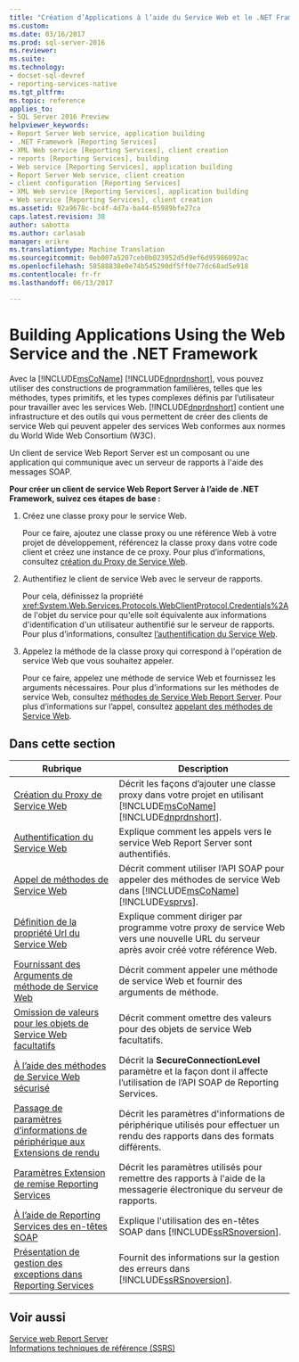 ```yaml
---
title: "Création d’Applications à l’aide du Service Web et le .NET Framework | Documents Microsoft"
ms.custom: 
ms.date: 03/16/2017
ms.prod: sql-server-2016
ms.reviewer: 
ms.suite: 
ms.technology:
- docset-sql-devref
- reporting-services-native
ms.tgt_pltfrm: 
ms.topic: reference
applies_to:
- SQL Server 2016 Preview
helpviewer_keywords:
- Report Server Web service, application building
- .NET Framework [Reporting Services]
- XML Web service [Reporting Services], client creation
- reports [Reporting Services], building
- Web service [Reporting Services], application building
- Report Server Web service, client creation
- client configuration [Reporting Services]
- XML Web service [Reporting Services], application building
- Web service [Reporting Services], client creation
ms.assetid: 92a9678c-bc4f-4d7a-ba44-85989bfe27ca
caps.latest.revision: 38
author: sabotta
ms.author: carlasab
manager: erikre
ms.translationtype: Machine Translation
ms.sourcegitcommit: 0eb007a5207ceb0b023952d5d9ef6d95986092ac
ms.openlocfilehash: 58588838e0e74b545290df5ff0e77dc68ad5e918
ms.contentlocale: fr-fr
ms.lasthandoff: 06/13/2017

---
```

# <a name="building-applications-using-the-web-service-and-the-net-framework"></a>Building Applications Using the Web Service and the .NET Framework
  Avec la [!INCLUDE[msCoName](../../../includes/msconame-md.md)] [!INCLUDE[dnprdnshort](../../../includes/dnprdnshort-md.md)], vous pouvez utiliser des constructions de programmation familières, telles que les méthodes, types primitifs, et les types complexes définis par l’utilisateur pour travailler avec les services Web. [!INCLUDE[dnprdnshort](../../../includes/dnprdnshort-md.md)] contient une infrastructure et des outils qui vous permettent de créer des clients de service Web qui peuvent appeler des services Web conformes aux normes du World Wide Web Consortium (W3C).  
  
 Un client de service Web Report Server est un composant ou une application qui communique avec un serveur de rapports à l'aide des messages SOAP.  
  
 **Pour créer un client de service Web Report Server à l’aide de .NET Framework, suivez ces étapes de base :**  
  
1.  Créez une classe proxy pour le service Web.  
  
     Pour ce faire, ajoutez une classe proxy ou une référence Web à votre projet de développement, référencez la classe proxy dans votre code client et créez une instance de ce proxy. Pour plus d’informations, consultez [création du Proxy de Service Web](../../../reporting-services/report-server-web-service/net-framework/creating-the-web-service-proxy.md).  
  
2.  Authentifiez le client de service Web avec le serveur de rapports.  
  
     Pour cela, définissez la propriété <xref:System.Web.Services.Protocols.WebClientProtocol.Credentials%2A> de l'objet du service pour qu'elle soit équivalente aux informations d'identification d'un utilisateur authentifié sur le serveur de rapports. Pour plus d’informations, consultez [l’authentification du Service Web](../../../reporting-services/report-server-web-service/net-framework/web-service-authentication.md).  
  
3.  Appelez la méthode de la classe proxy qui correspond à l'opération de service Web que vous souhaitez appeler.  
  
     Pour ce faire, appelez une méthode de service Web et fournissez les arguments nécessaires. Pour plus d’informations sur les méthodes de service Web, consultez [méthodes de Service Web Report Server](../../../reporting-services/report-server-web-service/methods/report-server-web-service-methods.md). Pour plus d’informations sur l’appel, consultez [appelant des méthodes de Service Web](../../../reporting-services/report-server-web-service/net-framework/calling-web-service-methods.md).  
  
## <a name="in-this-section"></a>Dans cette section  
  
|Rubrique| Description|  
|-----------|-----------------|  
|[Création du Proxy de Service Web](../../../reporting-services/report-server-web-service/net-framework/creating-the-web-service-proxy.md)|Décrit les façons d’ajouter une classe proxy dans votre projet en utilisant [!INCLUDE[msCoName](../../../includes/msconame-md.md)] [!INCLUDE[dnprdnshort](../../../includes/dnprdnshort-md.md)].|  
|[Authentification du Service Web](../../../reporting-services/report-server-web-service/net-framework/web-service-authentication.md)|Explique comment les appels vers le service Web Report Server sont authentifiés.|  
|[Appel de méthodes de Service Web](../../../reporting-services/report-server-web-service/net-framework/calling-web-service-methods.md)|Décrit comment utiliser l’API SOAP pour appeler des méthodes de service Web dans [!INCLUDE[msCoName](../../../includes/msconame-md.md)] [!INCLUDE[vsprvs](../../../includes/vsprvs-md.md)].|  
|[Définition de la propriété Url du Service Web](../../../reporting-services/report-server-web-service/net-framework/setting-the-url-property-of-the-web-service.md)|Explique comment diriger par programme votre proxy de service Web vers une nouvelle URL du serveur après avoir créé votre référence Web.|  
|[Fournissant des Arguments de méthode de Service Web](../../../reporting-services/report-server-web-service/net-framework/supplying-web-service-method-arguments.md)|Décrit comment appeler une méthode de service Web et fournir des arguments de méthode.|  
|[Omission de valeurs pour les objets de Service Web facultatifs](../../../reporting-services/report-server-web-service/net-framework/omitting-values-for-optional-web-service-objects.md)|Décrit comment omettre des valeurs pour des objets de service Web facultatifs.|  
|[À l’aide des méthodes de Service Web sécurisé](../../../reporting-services/report-server-web-service/net-framework/using-secure-web-service-methods.md)|Décrit la **SecureConnectionLevel** paramètre et la façon dont il affecte l’utilisation de l’API SOAP de Reporting Services.|  
|[Passage de paramètres d’informations de périphérique aux Extensions de rendu](../../../reporting-services/report-server-web-service/net-framework/passing-device-information-settings-to-rendering-extensions.md)|Décrit les paramètres d'informations de périphérique utilisés pour effectuer un rendu des rapports dans des formats différents.|  
|[Paramètres Extension de remise Reporting Services](../../../reporting-services/report-server-web-service/net-framework/reporting-services-delivery-extension-settings.md)|Décrit les paramètres utilisés pour remettre des rapports à l'aide de la messagerie électronique du serveur de rapports.|  
|[À l’aide de Reporting Services des en-têtes SOAP](../../../reporting-services/report-server-web-service-net-framework-soap-headers/using-reporting-services-soap-headers.md)|Explique l'utilisation des en-têtes SOAP dans [!INCLUDE[ssRSnoversion](../../../includes/ssrsnoversion-md.md)].|  
|[Présentation de gestion des exceptions dans Reporting Services](../../../reporting-services/report-server-web-service-net-framework-exception-handling/introducing-exception-handling-in-reporting-services.md)|Fournit des informations sur la gestion des erreurs dans [!INCLUDE[ssRSnoversion](../../../includes/ssrsnoversion-md.md)].|  
  
## <a name="see-also"></a>Voir aussi  
 [Service web Report Server](../../../reporting-services/report-server-web-service/report-server-web-service.md)   
 [Informations techniques de référence &#40;SSRS&#41;](../../../reporting-services/technical-reference-ssrs.md)  
  
  
